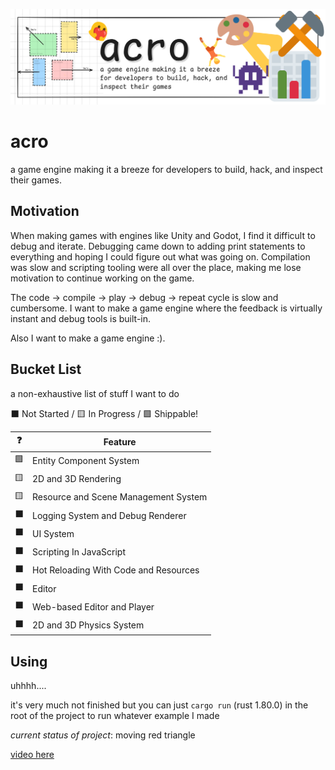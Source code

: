 ![acro banner. on the left is a visual showing various colored boxes with names and arrows coming off of them showing their velocities. in the middle is a blob holding a heart looking at the title "acro" and a description (below). on the right are various emojis: a paint palette, a hammer, a bar graph, a space invader alien, a protractor, and a person doing acrobatics.](./images/acro-banner.png)

# acro

a game engine making it a breeze for developers to build, hack, and inspect their games.

## Motivation

When making games with engines like Unity and Godot, I find it difficult to debug and iterate. Debugging came down to adding print statements to everything and hoping I could figure out what was going on. Compilation was slow and scripting tooling were all over the place, making me lose motivation to continue working on the game.

The code -> compile -> play -> debug -> repeat cycle is slow and cumbersome. I want to make a game engine where the feedback is virtually instant and debug tools is built-in.

Also I want to make a game engine :).

## Bucket List

a non-exhaustive list of stuff I want to do

⬛ Not Started /
🟨 In Progress /
🟩 Shippable!

| ❓  | Feature                               |
| --- | ------------------------------------- |
| 🟩  | Entity Component System               |
| 🟨  | 2D and 3D Rendering                   |
| 🟨  | Resource and Scene Management System  |
| ⬛  | Logging System and Debug Renderer     |
| ⬛  | UI System                             |
| ⬛  | Scripting In JavaScript               |
| ⬛  | Hot Reloading With Code and Resources |
| ⬛  | Editor                                |
| ⬛  | Web-based Editor and Player           |
| ⬛  | 2D and 3D Physics System              |

## Using

uhhhh....

it's very much not finished but you can just `cargo run` (rust 1.80.0) in the root of the project to run whatever example I made

_current status of project_: moving red triangle

[video here](https://us-east-1.tixte.net/uploads/gilbert.is-from.space/2024-07-29_11-33-45.mp4)

